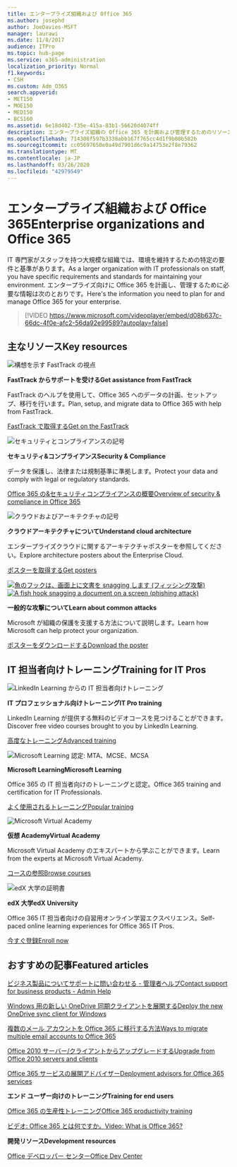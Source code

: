 ```yaml
---
title: エンタープライズ組織および Office 365
ms.author: josephd
author: JoeDavies-MSFT
manager: laurawi
ms.date: 11/8/2017
audience: ITPro
ms.topic: hub-page
ms.service: o365-administration
localization_priority: Normal
f1.keywords:
- CSH
ms.custom: Adm_O365
search.appverid:
- MET150
- MOE150
- MED150
- BCS160
ms.assetid: 6e18d402-f35e-415a-83b1-56620d4074ff
description: エンタープライズ組織の Office 365 を計画および管理するためのリソース。
ms.openlocfilehash: 714308f597b3338abb167f765cc4d1f9b08b582b
ms.sourcegitcommit: cc05697650e0a49d7901d6c9a14753e2f8e79362
ms.translationtype: MT
ms.contentlocale: ja-JP
ms.lasthandoff: 03/26/2020
ms.locfileid: "42979549"
---
```

# <a name="enterprise-organizations-and-office-365"></a><span data-ttu-id="12b2e-103">エンタープライズ組織および Office 365</span><span class="sxs-lookup"><span data-stu-id="12b2e-103">Enterprise organizations and Office 365</span></span>

<span data-ttu-id="12b2e-104">IT 専門家がスタッフを持つ大規模な組織では、環境を維持するための特定の要件と基準があります。</span><span class="sxs-lookup"><span data-stu-id="12b2e-104">As a larger organization with IT professionals on staff, you have specific requirements and standards for maintaining your environment.</span></span> <span data-ttu-id="12b2e-105">エンタープライズ向けに Office 365 を計画し、管理するために必要な情報は次のとおりです。</span><span class="sxs-lookup"><span data-stu-id="12b2e-105">Here's the information you need to plan for and manage Office 365 for your enterprise.</span></span>
  

> [!VIDEO https://www.microsoft.com/videoplayer/embed/d08b637c-66dc-4f0e-afc2-56da92e99589?autoplay=false]
  
## <a name="key-resources"></a><span data-ttu-id="12b2e-106">主なリソース</span><span class="sxs-lookup"><span data-stu-id="12b2e-106">Key resources</span></span>

![構想を示す FastTrack の視点](media/263443cf-d8bd-460b-ac46-a08323551f3f.png)
  
 <span data-ttu-id="12b2e-108">**FastTrack からサポートを受ける**</span><span class="sxs-lookup"><span data-stu-id="12b2e-108">**Get assistance from FastTrack**</span></span>
  
<span data-ttu-id="12b2e-109">FastTrack のヘルプを使用して、Office 365 へのデータの計画、セットアップ、移行を行います。</span><span class="sxs-lookup"><span data-stu-id="12b2e-109">Plan, setup, and migrate data to Office 365 with help from FastTrack.</span></span>
  
[<span data-ttu-id="12b2e-110">FastTrack で取得する</span><span class="sxs-lookup"><span data-stu-id="12b2e-110">Get on the FastTrack</span></span>](https://go.microsoft.com/fwlink/?linkid=238431)
  
![セキュリティとコンプライアンスの記号](media/f96c2cdf-d151-4f44-bb11-20bb7f366a21.png)
  
 <span data-ttu-id="12b2e-112">**セキュリティ&amp;コンプライアンス**</span><span class="sxs-lookup"><span data-stu-id="12b2e-112">**Security &amp; Compliance**</span></span>
  
<span data-ttu-id="12b2e-113">データを保護し、法律または規制基準に準拠します。</span><span class="sxs-lookup"><span data-stu-id="12b2e-113">Protect your data and comply with legal or regulatory standards.</span></span>
  
[<span data-ttu-id="12b2e-114">Office 365 の&amp;セキュリティコンプライアンスの概要</span><span class="sxs-lookup"><span data-stu-id="12b2e-114">Overview of security &amp; compliance in Office 365</span></span>](https://support.office.com/article/dcb83b2c-ac66-4ced-925d-50eb9698a0b2)
  
![クラウドおよびアーキテクチャの記号](media/2850ac8d-4c99-4825-869e-83724c4ef54e.png)
  
 <span data-ttu-id="12b2e-116">**クラウドアーキテクチャについて**</span><span class="sxs-lookup"><span data-stu-id="12b2e-116">**Understand cloud architecture**</span></span>
  
<span data-ttu-id="12b2e-117">エンタープライズクラウドに関するアーキテクチャポスターを参照してください。</span><span class="sxs-lookup"><span data-stu-id="12b2e-117">Explore architecture posters about the Enterprise Cloud.</span></span>
  
[<span data-ttu-id="12b2e-118">ポスターを取得する</span><span class="sxs-lookup"><span data-stu-id="12b2e-118">Get posters</span></span>](https://aka.ms/cloudarch)
  
<span data-ttu-id="12b2e-119">[![魚のフックは、画面上に文書を snagging します (フィッシング攻撃)](media/dc32a996-623a-400c-9b7a-ed1b89a56948.png)](https://aka.ms/commonattacks)</span><span class="sxs-lookup"><span data-stu-id="12b2e-119">[![A fish hook snagging a document on a screen (phishing attack)](media/dc32a996-623a-400c-9b7a-ed1b89a56948.png)](https://aka.ms/commonattacks)</span></span>
  
 <span data-ttu-id="12b2e-120">**一般的な攻撃について**</span><span class="sxs-lookup"><span data-stu-id="12b2e-120">**Learn about common attacks**</span></span>
  
<span data-ttu-id="12b2e-121">Microsoft が組織の保護を支援する方法について説明します。</span><span class="sxs-lookup"><span data-stu-id="12b2e-121">Learn how Microsoft can help protect your organization.</span></span>
  
[<span data-ttu-id="12b2e-122">ポスターをダウンロードする</span><span class="sxs-lookup"><span data-stu-id="12b2e-122">Download the poster</span></span>](https://aka.ms/commonattacks)
  
## <a name="training-for-it-pros"></a><span data-ttu-id="12b2e-123">IT 担当者向けトレーニング</span><span class="sxs-lookup"><span data-stu-id="12b2e-123">Training for IT Pros</span></span>

![LinkedIn Learning からの IT 担当者向けトレーニング](media/b951eac7-9d99-42b5-86a3-3058a6445077.png)
  
 <span data-ttu-id="12b2e-125">**IT プロフェッショナル向けトレーニング**</span><span class="sxs-lookup"><span data-stu-id="12b2e-125">**IT Pro training**</span></span>
  
<span data-ttu-id="12b2e-126">LinkedIn Learning が提供する無料のビデオコースを見つけることができます。</span><span class="sxs-lookup"><span data-stu-id="12b2e-126">Discover free video courses brought to you by LinkedIn Learning.</span></span>
  
[<span data-ttu-id="12b2e-127">高度なトレーニング</span><span class="sxs-lookup"><span data-stu-id="12b2e-127">Advanced training</span></span>](https://support.office.com/article/68cc9b95-0bdc-491e-a81f-ee70b3ec63c5.aspx)
  
![Microsoft Learning 認定: MTA、MCSE、MCSA](media/8eab3b6a-5aff-423c-9c57-fd078fdebca8.png)
  
 <span data-ttu-id="12b2e-129">**Microsoft Learning**</span><span class="sxs-lookup"><span data-stu-id="12b2e-129">**Microsoft Learning**</span></span>
  
<span data-ttu-id="12b2e-130">Office 365 の IT 担当者向けのトレーニングと認定。</span><span class="sxs-lookup"><span data-stu-id="12b2e-130">Office 365 training and certification for IT Professionals.</span></span>
  
[<span data-ttu-id="12b2e-131">よく使用されるトレーニング</span><span class="sxs-lookup"><span data-stu-id="12b2e-131">Popular training</span></span>](https://go.microsoft.com/fwlink/?linkid=826247)
  
![Microsoft Virtual Academy](media/1bced083-acd6-4705-9f22-22009166a5d7.png)
  
 <span data-ttu-id="12b2e-133">**仮想 Academy**</span><span class="sxs-lookup"><span data-stu-id="12b2e-133">**Virtual Academy**</span></span>
  
<span data-ttu-id="12b2e-134">Microsoft Virtual Academy のエキスパートから学ぶことができます。</span><span class="sxs-lookup"><span data-stu-id="12b2e-134">Learn from the experts at Microsoft Virtual Academy.</span></span>
  
[<span data-ttu-id="12b2e-135">コースの参照</span><span class="sxs-lookup"><span data-stu-id="12b2e-135">Browse courses</span></span>](https://go.microsoft.com/fwlink/?linkid=826248)
  
![edX 大学の証明書](media/c52ff863-94fa-4d6e-b91f-f9057956a7b0.png)
  
 <span data-ttu-id="12b2e-137">**edX 大学**</span><span class="sxs-lookup"><span data-stu-id="12b2e-137">**edX University**</span></span>
  
<span data-ttu-id="12b2e-138">Office 365 IT 担当者向けの自習用オンライン学習エクスペリエンス。</span><span class="sxs-lookup"><span data-stu-id="12b2e-138">Self-paced online learning experiences for Office 365 IT Pros.</span></span>
  
[<span data-ttu-id="12b2e-139">今すぐ登録</span><span class="sxs-lookup"><span data-stu-id="12b2e-139">Enroll now</span></span>](https://go.microsoft.com/fwlink/?linkid=852994)
  
## <a name="featured-articles"></a><span data-ttu-id="12b2e-140">おすすめの記事</span><span class="sxs-lookup"><span data-stu-id="12b2e-140">Featured articles</span></span>

[<span data-ttu-id="12b2e-141">ビジネス製品についてサポートに問い合わせる - 管理者ヘルプ</span><span class="sxs-lookup"><span data-stu-id="12b2e-141">Contact support for business products - Admin Help</span></span>](https://support.office.com/article/32a17ca7-6fa0-4870-8a8d-e25ba4ccfd4b)
  
[<span data-ttu-id="12b2e-142">Windows 用の新しい OneDrive 同期クライアントを展開する</span><span class="sxs-lookup"><span data-stu-id="12b2e-142">Deploy the new OneDrive sync client for Windows</span></span>](https://support.office.com/article/3f3a511c-30c6-404a-98bf-76f95c519668)
  
[<span data-ttu-id="12b2e-143">複数のメール アカウントを Office 365 に移行する方法</span><span class="sxs-lookup"><span data-stu-id="12b2e-143">Ways to migrate multiple email accounts to Office 365</span></span>](https://support.office.com/article/0a4913fe-60fb-498f-9155-a86516418842)
  
[<span data-ttu-id="12b2e-144">Office 2010 サーバー/クライアントからアップグレードする</span><span class="sxs-lookup"><span data-stu-id="12b2e-144">Upgrade from Office 2010 servers and clients</span></span>](upgrade-from-office-2010-servers-and-products.md)
  
[<span data-ttu-id="12b2e-145">Office 365 サービスの展開アドバイザー</span><span class="sxs-lookup"><span data-stu-id="12b2e-145">Deployment advisors for Office 365 services</span></span>](deployment-advisors-for-office-365.md)
  
 <span data-ttu-id="12b2e-146">**エンド ユーザー向けのトレーニング**</span><span class="sxs-lookup"><span data-stu-id="12b2e-146">**Training for end users**</span></span>
  
[<span data-ttu-id="12b2e-147">Office 365 の生産性トレーニング</span><span class="sxs-lookup"><span data-stu-id="12b2e-147">Office 365 productivity training</span></span>](https://support.office.com/article/af07cb6b-980d-4f33-8599-322582767408)
  
[<span data-ttu-id="12b2e-148">ビデオ: Office 365 とは何ですか。</span><span class="sxs-lookup"><span data-stu-id="12b2e-148">Video: What is Office 365?</span></span>](https://support.office.com/article/847caf12-2589-452c-8aca-1c009797678b)
  
 <span data-ttu-id="12b2e-149">**開発リソース**</span><span class="sxs-lookup"><span data-stu-id="12b2e-149">**Development resources**</span></span>
  
[<span data-ttu-id="12b2e-150">Office デベロッパー センター</span><span class="sxs-lookup"><span data-stu-id="12b2e-150">Office Dev Center</span></span>](https://go.microsoft.com/fwlink/?linkid=615418)
  

